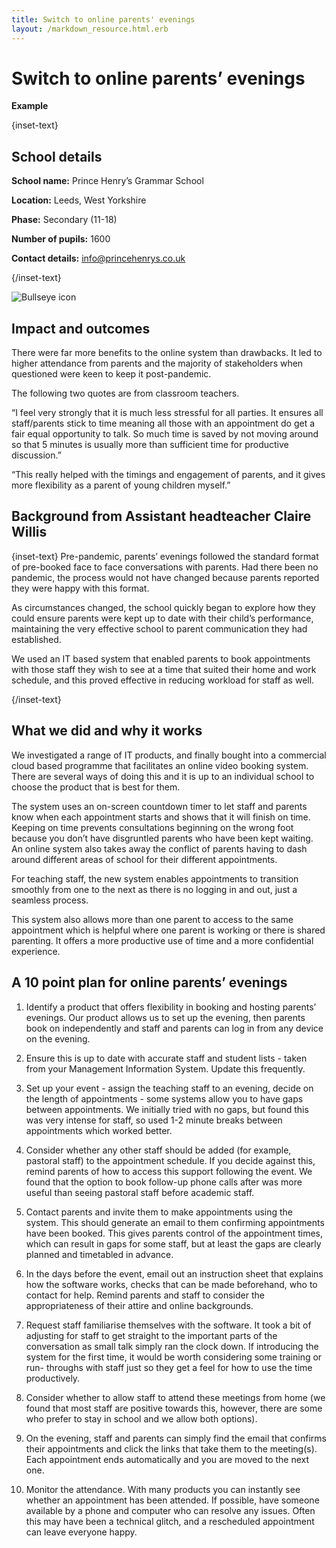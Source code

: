 ```yaml
---
title: Switch to online parents' evenings
layout: /markdown_resource.html.erb
---
```


# Switch to online parents’ evenings

<strong class="govuk-tag">Example</strong>

{inset-text}

## School details

**School name:** Prince Henry’s Grammar School

**Location:** Leeds, West Yorkshire

**Phase:** Secondary (11-18)

**Number of pupils:** 1600

**Contact details:** <info@princehenrys.co.uk>

{/inset-text}

<div class="govuk-grid-row dfe-width-container">
  <div class="govuk-grid-column-full">
    <div class="info-box">
      <div class="info-box__corner">
        <img src="/assets/images/bullseye.svg" alt="Bullseye icon">
      </div>
      <h2 class="govuk-heading-m">
        Impact and outcomes
      </h2>
      <p>
       There were far more benefits to the online system than drawbacks. It led
       to higher attendance from parents and the majority of stakeholders when questioned were keen to keep it post-pandemic.
      </p>
      <p>
         The following two quotes are from classroom teachers.
      </p>
      <p>
         “I feel very strongly that it is much less stressful for all parties.
         It ensures all staff/parents stick to time meaning all those with an
         appointment do get a fair equal opportunity to talk. So much time is
         saved by not moving around so that 5 minutes is usually more than
         sufficient time for productive discussion.”  
      </p>
      <p>
         “This really helped with the timings and engagement of parents, and it
         gives more flexibility as a parent of young children myself.”
      </p>
    </div>
  </div>
</div>

## Background from Assistant headteacher Claire Willis

{inset-text}
Pre-pandemic, parents’ evenings followed the standard format of pre-booked face
to face conversations with parents. Had there been no pandemic, the process
would not have changed because parents reported they were happy with this
format.

As circumstances changed, the school quickly began to explore how they could
ensure parents were kept up to date with their child’s performance, maintaining
the very effective school to parent communication they had established.

We used an IT based system that enabled parents to book appointments with those
staff they wish to see at a time that suited their home and work schedule, and
this proved effective in reducing workload for staff as well.

{/inset-text}

## What we did and why it works

We investigated a range of IT products, and finally bought into a commercial
cloud based programme that facilitates an online video booking system. There are
several ways of doing this and it is up to an individual school to choose the
product that is best for them.

The system uses an on-screen countdown timer to let staff and parents know when
each appointment starts and shows that it will finish on time. Keeping on time
prevents consultations beginning on the wrong foot because you don’t have
disgruntled parents who have been kept waiting. An online system also takes away
the conflict of parents having to dash around different areas of school for
their different appointments.

For teaching staff, the new system enables appointments to transition smoothly
from one to the next as there is no logging in and out, just a seamless process.

This system also allows more than one parent to access to the same appointment
which is helpful where one parent is working or there is shared parenting. It
offers a more productive use of time and a more confidential experience.

## A 10 point plan for online parents’ evenings

1. Identify a product that offers flexibility in booking and hosting parents’ evenings. Our product allows us to set up the evening, then parents book on independently and staff and parents can log in from any device on the evening.

2. Ensure this is up to date with accurate staff and student lists - taken from your Management Information System. Update this frequently.

3. Set up your event - assign the teaching staff to an evening, decide on the length of appointments - some systems allow you to have gaps between appointments. We initially tried with no gaps, but found this was very intense for staff, so used 1-2 minute breaks between appointments which worked better.

4. Consider whether any other staff should be added (for example, pastoral staff) to the appointment schedule. If you decide against this, remind parents of how to access this support following the event. We found that the option to book follow-up phone calls after was more useful than seeing pastoral staff before academic staff.

5. Contact parents and invite them to make appointments using the system. This should generate an email to them confirming appointments have been booked. This gives parents control of the appointment times, which can result in gaps for some staff, but at least the gaps are clearly planned and timetabled in advance.

6. In the days before the event, email out an instruction sheet that explains how the software works, checks that can be made beforehand, who to contact for help. Remind parents and staff to consider the appropriateness of their attire and online backgrounds.

7. Request staff familiarise themselves with the software. It took a bit of adjusting for staff to get straight to the important parts of the conversation as small talk simply ran the clock down. If introducing the system for the first time, it would be worth considering some training or run- throughs with staff just so they get a feel for how to use the time productively.

8. Consider whether to allow staff to attend these meetings from home (we found that most staff are positive towards this, however, there are some who prefer to stay in school and we allow both options).

9. On the evening, staff and parents can simply find the email that confirms their appointments and click the links that take them to the meeting(s). Each appointment ends automatically and you are moved to the next one.

10. Monitor the attendance. With many products you can instantly see whether an appointment has been attended. If possible, have someone available by a phone and computer who can resolve any issues. Often this may have been a technical glitch, and a rescheduled appointment can leave everyone happy.
